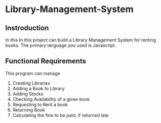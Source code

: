 # Library-Management-System
## Instroduction
In this In this project can build a Library Management System for renting books. The primary language you used is Javascript. 

## Functional Requirements
This program can manage
1. Creating Libraries
2. Adding a Book to Library
3. Adding Stocks 
4. Checking Availability of a given book
5. Requesting to Rent a book
6. Returning Book
7. Calculating the fine to be paid, if returned late


